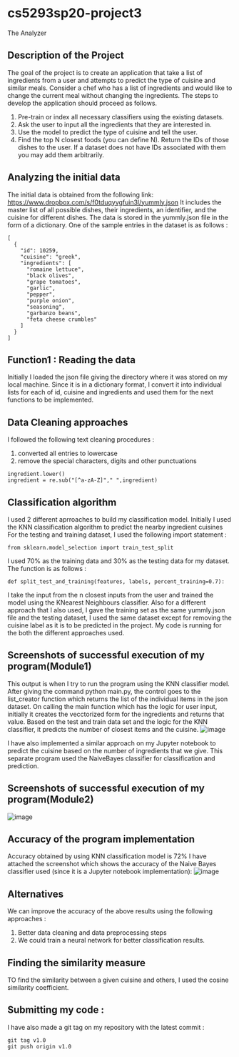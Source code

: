 # cs5293sp20-project3
The Analyzer

## Description of the Project
The goal of the project is to create an application that take a list of ingredients from a user and attempts to predict the type of cuisine and similar meals. Consider a chef who has a list of ingredients and would like to change the current meal without changing the ingredients. The steps to develop the application should proceed as follows.

1) Pre-train or index all necessary classifiers using the existing datasets.
2) Ask the user to input all the ingredients that they are interested in.
3) Use the model to predict the type of cuisine and tell the user.
4) Find the top N closest foods (you can define N). Return the IDs of those dishes to the user. If a dataset does not have IDs associated with them you may add them arbitrarily.

## Analyzing the initial data
The initial data is obtained from the following link:
https://www.dropbox.com/s/f0tduqyvgfuin3l/yummly.json
It includes the master list of all possible dishes, their ingredients, an identifier, and the cuisine for different dishes. The data is stored in the yummly.json file in the form of a dictionary. One of the sample entries in the dataset is as follows : 
~~~
[
  {
    "id": 10259,
    "cuisine": "greek",
    "ingredients": [
      "romaine lettuce",
      "black olives",
      "grape tomatoes",
      "garlic",
      "pepper",
      "purple onion",
      "seasoning",
      "garbanzo beans",
      "feta cheese crumbles"
    ]
  }
]
~~~
## Function1 : Reading the data
Initially I loaded the json file giving the directory where it was stored on my local machine. Since it is in a dictionary format, I convert it into individual lists for each of id, cuisine and ingredients and used them for the next functions to be implemented.

## Data Cleaning approaches
I followed the following text cleaning procedures :
1) converted all entries to lowercase
2) remove the special characters, digits and other punctuations
~~~
ingredient.lower()                               
ingredient = re.sub("[^a-zA-Z]"," ",ingredient)   
~~~
## Classification algorithm
I used 2 different aprroaches to build my classification model. Initially I used the KNN classification algorithm to predict the nearby ingredient cuisines
For the testing and training dataset, I used the following import statement :
~~~
from sklearn.model_selection import train_test_split
~~~
I used 70% as the training data and 30% as the testing data for my dataset.
The function is as follows : 
~~~
def split_test_and_training(features, labels, percent_training=0.7):
~~~
I take the input from the n closest inputs from the user and trained the model using the KNearest Neighbours classifier. 
Also for a different approach that I also used, I gave the training set as the same yummly.json file and the testing dataset, I used the same dataset except for removing the cuisine label as it is to be predicted in the project.
My code is running for the both the different approaches used.


## Screenshots of successful execution of my program(Module1)
This output is when I try to run the program using the KNN classifier model. After giving the command python main.py, the control goes to the list_creator function which returns the list of the individual items in the json dataset. On calling the main function which has the logic for user input, initially it creates the vecctorized form for the ingredients and returns that value. Based on the test and train data set and the logic for the KNN classifier, it predicts the number of closest items and the cuisine. 
![image](https://user-images.githubusercontent.com/27561736/81335583-72cb9100-906d-11ea-9475-e51940aceed8.png)

I have also implemented a similar approach on my Jupyter notebook to predict the cuisine based on the number of ingredients that we give. This separate program used the NaiveBayes classifier for classification and prediction. 

## Screenshots of successful execution of my program(Module2)
![image](https://user-images.githubusercontent.com/27561736/81346639-3fdec880-9080-11ea-81a1-8d7a17fce4eb.png)


## Accuracy of the program implementation
Accuracy obtained by using KNN classification model is 72%
I have attached the screenshot which shows the accuracy of the Naive Bayes classifier used (since it is a Jupyter notebook implementation):
![image](https://user-images.githubusercontent.com/27561736/81348974-b087e400-9084-11ea-889a-479a7acc233b.png)


## Alternatives
We can improve the accuracy of the above results using the following approaches : 
1) Better data cleaning and data preprocessing steps
2) We could train a neural network for better classification results.
## Finding the similarity measure 
TO find the similarity between a given cuisine and others, I used the cosine similarity coefficient.
## Submitting my code :
I have also made a git tag on my repository with the latest commit :
~~~
git tag v1.0
git push origin v1.0
~~~
